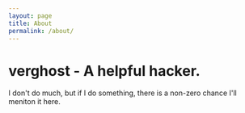 ```yaml
---
layout: page
title: About
permalink: /about/
---
```


# verghost - A helpful hacker.

I don't do much, but if I do something, there is a non-zero chance I'll meniton it here.